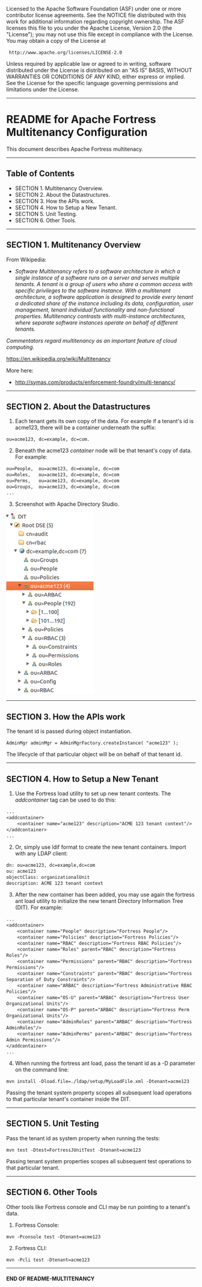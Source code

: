    Licensed to the Apache Software Foundation (ASF) under one
   or more contributor license agreements.  See the NOTICE file
   distributed with this work for additional information
   regarding copyright ownership.  The ASF licenses this file
   to you under the Apache License, Version 2.0 (the
   "License"); you may not use this file except in compliance
   with the License.  You may obtain a copy of the License at

     http://www.apache.org/licenses/LICENSE-2.0

   Unless required by applicable law or agreed to in writing,
   software distributed under the License is distributed on an
   "AS IS" BASIS, WITHOUT WARRANTIES OR CONDITIONS OF ANY
   KIND, either express or implied.  See the License for the
   specific language governing permissions and limitations
   under the License.

-------------------------------------------------------------------------------
# README for Apache Fortress Multitenancy Configuration

This document describes Apache Fortress multitenacy.

-------------------------------------------------------------------------------
## Table of Contents

 * SECTION 1. Multitenancy Overview.
 * SECTION 2. About the Datastructures.
 * SECTION 3. How the APIs work.
 * SECTION 4. How to Setup a New Tenant.
 * SECTION 5. Unit Testing.
 * SECTION 6. Other Tools.

-------------------------------------------------------------------------------
## SECTION 1.  Multitenancy Overview

From Wikipedia:
* *Software Multitenancy refers to a software architecture in which a single instance of a software runs on a server and serves multiple tenants. A tenant is a group of users who share a common access with specific privileges to the software instance. With a multitenant architecture, a software application is designed to provide every tenant a dedicated share of the instance including its data, configuration, user management, tenant individual functionality and non-functional properties. Multitenancy contrasts with multi-instance architectures, where separate software instances operate on behalf of different tenants.*

 *Commentators regard multitenancy as an important feature of cloud computing.*

 https://en.wikipedia.org/wiki/Multitenancy

More here:
 * http://symas.com/products/enforcement-foundry/multi-tenancy/

-------------------------------------------------------------------------------
## SECTION 2.  About the Datastructures

1. Each tenant gets its own copy of the data.  For example if a tenant's id is acme123, there will be a container underneath the suffix:

 ```
 ou=acme123, dc=example, dc=com.
 ```

2. Beneath the acme123 *container* node will be that tenant's copy of data.  For example:

 ```
 ou=People,  ou=acme123, dc=example, dc=com
 ou=Roles,   ou=acme123, dc=example, dc=com
 ou=Perms,   ou=acme123, dc=example, dc=com
 ou=Groups,  ou=acme123, dc=example, dc=com
 ...
 ```

3. Screenshot with Apache Directory Studio.

 ![Multitenant Tree](images/screenshot-acme123-dit.png "ACME123 Tenant Subtree")

-------------------------------------------------------------------------------
## SECTION 3.  How the APIs work

The tenant id is passed during object instantiation.

 ```
 AdminMgr adminMgr = AdminMgrFactory.createInstance( "acme123" );
 ```

 The lifecycle of that particular object will be on behalf of that tenant id.

-------------------------------------------------------------------------------
## SECTION 4.  How to Setup a New Tenant

1. Use the Fortress load utility to set up new tenant contexts.  The *addcontainer* tag can be used to do this:

 ```
 ...
 <addcontainer>
     <container name="acme123" description="ACME 123 tenant context"/>
 </addcontainer>
 ...
 ```

2. Or, simply use ldif format to create the new tenant containers.  Import with any LDAP client:
 ```
 dn: ou=acme123, dc=example,dc=com
 ou: acme123
 objectClass: organizationalUnit
 description: ACME 123 tenant context
 ```

3. After the new container has been added, you may use again the fortress ant load utility to initialize the new tenant Directory Information Tree (DIT).  For example:

 ```
 ...
 <addcontainer>
     <container name="People" description="Fortress People"/>
     <container name="Policies" description="Fortress Policies"/>
     <container name="RBAC" description="Fortress RBAC Policies"/>
     <container name="Roles" parent="RBAC" description="Fortress Roles"/>
     <container name="Permissions" parent="RBAC" description="Fortress Permissions"/>
     <container name="Constraints" parent="RBAC" description="Fortress Separation of Duty Constraints"/>
     <container name="ARBAC" description="Fortress Administrative RBAC Policies"/>
     <container name="OS-U" parent="ARBAC" description="Fortress User Organizational Units"/>
     <container name="OS-P" parent="ARBAC" description="Fortress Perm Organizational Units"/>
     <container name="AdminRoles" parent="ARBAC" description="Fortress AdminRoles"/>
     <container name="AdminPerms" parent="ARBAC" description="Fortress Admin Permissions"/>
 </addcontainer>
 ...
 ```

4. When running the fortress ant load, pass the tenant id as a -D parameter on the command line:
 ```
 mvn install -Dload.file=./ldap/setup/MyLoadFile.xml -Dtenant=acme123
 ```

 Passing the tenant system property scopes all subsequent load operations to that particular tenant's container inside the DIT.

___________________________________________________________________________________
## SECTION 5.  Unit Testing

Pass the tenant id as system property when running the tests:

 ```
 mvn test -Dtest=FortressJUnitTest -Dtenant=acme123
 ```

 Passing tenant system properties scopes all subsequent test operations to that particular tenant.

___________________________________________________________________________________
## SECTION 6.  Other Tools

Other tools like Fortress console and CLI may be run pointing to a tenant's data.

1. Fortress Console:

 ```
 mvn -Pconsole test -Dtenant=acme123
 ```

2. Fortress CLI:

 ```
 mvn -Pcli test -Dtenant=acme123
 ```

___________________________________________________________________________________
#### END OF README-MULTITENANCY